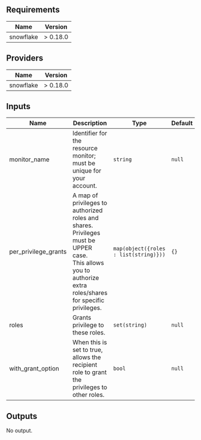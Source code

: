 <!-- START -->
## Requirements

| Name | Version |
|------|---------|
| snowflake | > 0.18.0 |

## Providers

| Name | Version |
|------|---------|
| snowflake | > 0.18.0 |

## Inputs

| Name | Description | Type | Default | Required |
|------|-------------|------|---------|:--------:|
| monitor\_name | Identifier for the resource monitor; must be unique for your account. | `string` | `null` | no |
| per\_privilege\_grants | A map of privileges to authorized roles and shares. Privileges must be UPPER case.<br>  This allows you to authorize extra roles/shares for specific privileges. | `map(object({roles : list(string)}))` | `{}` | no |
| roles | Grants privilege to these roles. | `set(string)` | `null` | no |
| with\_grant\_option | When this is set to true, allows the recipient role to grant the privileges to other roles. | `bool` | `null` | no |

## Outputs

No output.

<!-- END -->
